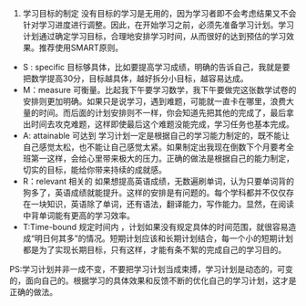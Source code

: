 1. 学习目标的制定
	没有目标的学习是无用的，因为学习者即不会考虑结果又不会针对学习进度进行调整。因此，在开始学习之前，必须先准备学习计划。学习计划通过确定学习目标，合理地安排学习时间，从而很好的达到预估的学习效果。推荐使用SMART原则。
* S : specific
	目标够具体，比如要提高学习成绩，明确的告诉自己，我就是要把数学提高30分，目标越具体，越好拆分小目标，越容易达成。
* M：measure
	可衡量。比起我下午要学习数学，我下午要做完这张数学试卷的安排则更加明确。如果只是说学习，遇到难题，可能就一直卡在哪里，浪费大量的时间。而后面的计划安排则不一样，你会知道先把其他的完成了，最后拿出时间去攻克难题，这样即使最后这个难题没能完成，学习任务也基本完成。
* A: attainable
	可达到  学习计划一定是根据自己的学习能力制定的，既不能让自己感觉太松，也不能让自己感觉太紧。如果制定出我现在倒数下个月要考全班第一这样，会给心里带来极大的压力。正确的做法是根据自己的能力制定，切实的目标，能给你带来持续的成就感。
* R：relevant
	相关的   如果想提高英语成绩，无数遍刷单词，认为只要单词背的狗多了，英语成绩就能提升。这样的安排是有问题的。每个学科都并不仅仅存在一块知识，英语除了单词，还有语法，翻译能力，写作能力。显然，在阅读中背单词能有更高的学习效率。
* T:Time-bound
	规定时间内  ，计划如果没有规定具体的时间范围，就很容易造成“明日何其多”的情况。短期计划应该和长期计划结合，每一个小的短期计划都是为了实现长期目标，只有这样，才能有条不絮的完成自己的学习目的。

PS:学习计划并非一成不变，不要把学习计划当成束搏，学习计划是动态的，可变的，面向自己的。根据学习的具体效果和反馈不断的优化自己的学习计划，这才是正确的做法。